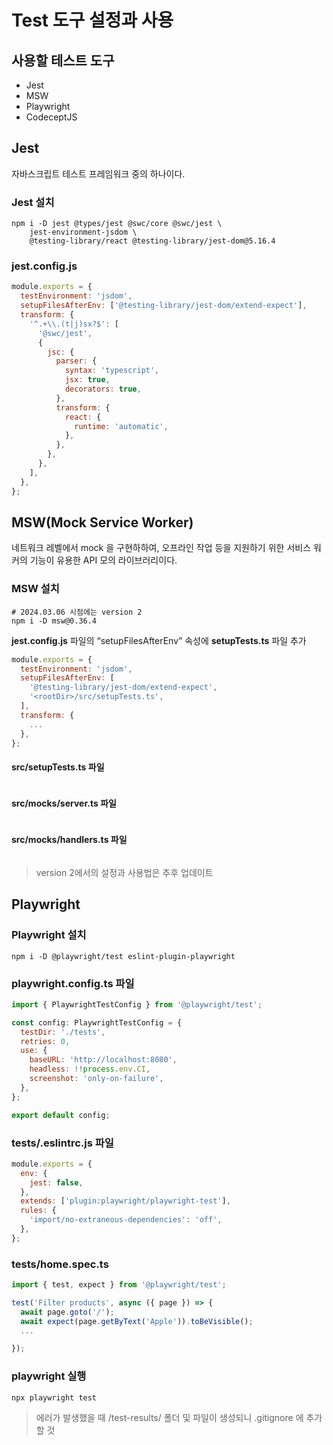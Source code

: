 # Test 도구 설정과 사용

## 사용할 테스트 도구

- Jest
- MSW
- Playwright
- CodeceptJS

## Jest

자바스크립트 테스트 프레임워크 중의 하나이다.

### Jest 설치

```shell
npm i -D jest @types/jest @swc/core @swc/jest \
    jest-environment-jsdom \
    @testing-library/react @testing-library/jest-dom@5.16.4
```

### jest.config.js

```javascript
module.exports = {
  testEnvironment: 'jsdom',
  setupFilesAfterEnv: ['@testing-library/jest-dom/extend-expect'],
  transform: {
    '^.+\\.(t|j)sx?$': [
      '@swc/jest',
      {
        jsc: {
          parser: {
            syntax: 'typescript',
            jsx: true,
            decorators: true,
          },
          transform: {
            react: {
              runtime: 'automatic',
            },
          },
        },
      },
    ],
  },
};
```

## MSW(Mock Service Worker)

네트워크 레벨에서 mock 을 구현하하여, 오프라인 작업 등을 지원하기 위한 서비스 워커의 기능이 유용한
API 모의 라이브러리이다.

### MSW 설치

```shell
# 2024.03.06 시점에는 version 2
npm i -D msw@0.36.4
```

**jest.config.js** 파일의 “setupFilesAfterEnv” 속성에 **setupTests.ts** 파일 추가

```javascript
module.exports = {
  testEnvironment: 'jsdom',
  setupFilesAfterEnv: [
    '@testing-library/jest-dom/extend-expect',
    '<rootDir>/src/setupTests.ts',
  ],
  transform: {
    ...
  },
};
```

#### src/setupTests.ts 파일

```javascript

```

#### src/mocks/server.ts 파일

```javascript

```

#### src/mocks/handlers.ts 파일

```javascript

```

> version 2에서의 설정과 사용법은 추후 업데이트

## Playwright

### Playwright 설치

```shell
npm i -D @playwright/test eslint-plugin-playwright
```

### playwright.config.ts 파일

```javascript
import { PlaywrightTestConfig } from '@playwright/test';

const config: PlaywrightTestConfig = {
  testDir: './tests',
  retries: 0,
  use: {
    baseURL: 'http://localhost:8080',
    headless: !!process.env.CI,
    screenshot: 'only-on-failure',
  },
};

export default config;
```

### tests/.eslintrc.js 파일

```javascript
module.exports = {
  env: {
    jest: false,
  },
  extends: ['plugin:playwright/playwright-test'],
  rules: {
    'import/no-extraneous-dependencies': 'off',
  },
};
```

### tests/home.spec.ts

```javascript
import { test, expect } from '@playwright/test';

test('Filter products', async ({ page }) => {
  await page.goto('/');
  await expect(page.getByText('Apple')).toBeVisible();
  ...

});
```

### playwright 실행

```shell
npx playwright test
```

> 에러가 발생했을 때 /test-results/ 폴더 및 파일이 생성되니 .gitignore 에 추가 할 것
